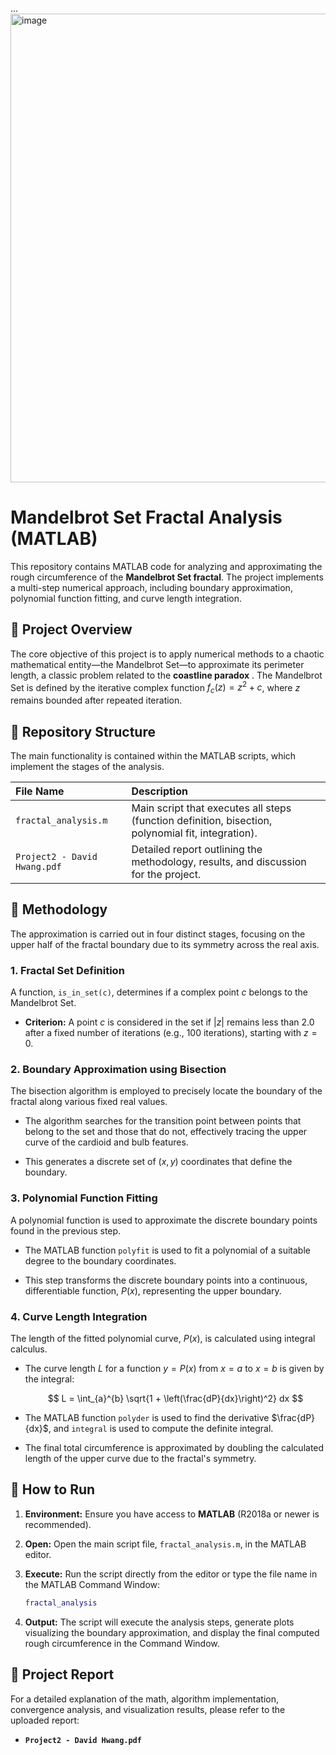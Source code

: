 ...
<img width="1000" height="750" alt="image" src="https://github.com/user-attachments/assets/10cff276-cf11-4b5e-9e47-4b46140b6788" />
# Mandelbrot Set Fractal Analysis (MATLAB)

This repository contains MATLAB code for analyzing and approximating the rough circumference of the **Mandelbrot Set fractal**. The project implements a multi-step numerical approach, including boundary approximation, polynomial function fitting, and curve length integration.

## 🚀 Project Overview

The core objective of this project is to apply numerical methods to a chaotic mathematical entity—the Mandelbrot Set—to approximate its perimeter length, a classic problem related to the **coastline paradox** . The Mandelbrot Set is defined by the iterative complex function $f_c(z) = z^2 + c$, where $z$ remains bounded after repeated iteration.

## 📁 Repository Structure

The main functionality is contained within the MATLAB scripts, which implement the stages of the analysis.

| File Name | Description | 
| :--- | :--- | 
| `fractal_analysis.m` | Main script that executes all steps (function definition, bisection, polynomial fit, integration). | 
| `Project2 - David Hwang.pdf` | Detailed report outlining the methodology, results, and discussion for the project. | 

## 📐 Methodology

The approximation is carried out in four distinct stages, focusing on the upper half of the fractal boundary due to its symmetry across the real axis.

### 1. Fractal Set Definition

A function, `is_in_set(c)`, determines if a complex point $c$ belongs to the Mandelbrot Set.

* **Criterion:** A point $c$ is considered in the set if $|z|$ remains less than $2.0$ after a fixed number of iterations (e.g., 100 iterations), starting with $z=0$.

### 2. Boundary Approximation using Bisection

The bisection algorithm is employed to precisely locate the boundary of the fractal along various fixed real values.

* The algorithm searches for the transition point between points that belong to the set and those that do not, effectively tracing the upper curve of the cardioid and bulb features.

* This generates a discrete set of $(x, y)$ coordinates that define the boundary.

### 3. Polynomial Function Fitting

A polynomial function is used to approximate the discrete boundary points found in the previous step.

* The MATLAB function `polyfit` is used to fit a polynomial of a suitable degree to the boundary coordinates.

* This step transforms the discrete boundary points into a continuous, differentiable function, $P(x)$, representing the upper boundary.

### 4. Curve Length Integration

The length of the fitted polynomial curve, $P(x)$, is calculated using integral calculus.

* The curve length $L$ for a function $y=P(x)$ from $x=a$ to $x=b$ is given by the integral:
    
    $$
    L = \int_{a}^{b} \sqrt{1 + \left(\frac{dP}{dx}\right)^2} dx
    $$

* The MATLAB function `polyder` is used to find the derivative $\frac{dP}{dx}$, and `integral` is used to compute the definite integral.

* The final total circumference is approximated by doubling the calculated length of the upper curve due to the fractal's symmetry.

## 🚀 How to Run

1.  **Environment:** Ensure you have access to **MATLAB** (R2018a or newer is recommended).

2.  **Open:** Open the main script file, `fractal_analysis.m`, in the MATLAB editor.

3.  **Execute:** Run the script directly from the editor or type the file name in the MATLAB Command Window:

    ```matlab
    fractal_analysis
    ```

4.  **Output:** The script will execute the analysis steps, generate plots visualizing the boundary approximation, and display the final computed rough circumference in the Command Window.

## 📄 Project Report

For a detailed explanation of the math, algorithm implementation, convergence analysis, and visualization results, please refer to the uploaded report:

* **`Project2 - David Hwang.pdf`**
